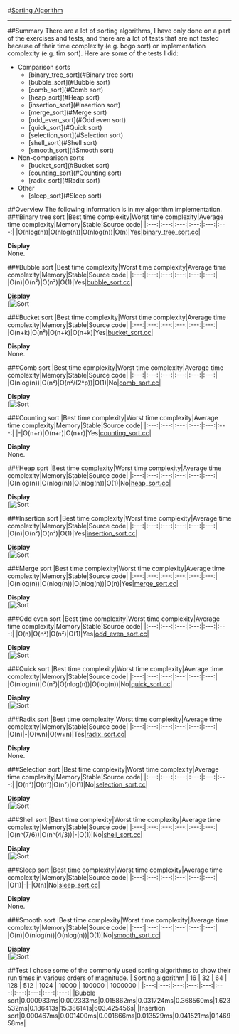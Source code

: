 #[Sorting Algorithm](https://en.wikipedia.org/wiki/Sorting_algorithm "Wikipedia")
***
##Summary
There are a lot of sorting algorithms, I have only done on a part of the exercises and tests, and there are a lot of tests that are not tested because of their time complexity (e.g. bogo sort) or implementation complexity (e.g. tim sort). Here are some of the tests I did:
* Comparison sorts
  * [binary_tree_sort](#Binary tree sort)
  * [bubble_sort](#Bubble sort)
  * [comb_sort](#Comb sort)
  * [heap_sort](#Heap sort)
  * [insertion_sort](#Insertion sort)
  * [merge_sort](#Merge sort)
  * [odd_even_sort](#Odd even sort)
  * [quick_sort](#Quick sort)
  * [selection_sort](#Selection sort)
  * [shell_sort](#Shell sort)
  * [smooth_sort](#Smooth sort)
* Non-comparison sorts
  * [bucket_sort](#Bucket sort)
  * [counting_sort](#Counting sort)
  * [radix_sort](#Radix sort)
* Other
  * [sleep_sort](#Sleep sort)

##Overview
The following information is in my algorithm implementation.
###Binary tree sort
|Best time complexity|Worst time complexity|Average time complexity|Memory|Stable|Source code|
|:---:|:---:|:---:|:---:|:---:|:---:|
|O(nlog(n))|O(nlog(n))|O(nlog(n))|O(n)|Yes|[binary_tree_sort.cc](https://github.com/Alinshans/LCPP/blob/master/Algorithm/Sort/binary_tree_sort.cc)|

**Display**<br>
None.

###Bubble sort
|Best time complexity|Worst time complexity|Average time complexity|Memory|Stable|Source code|
|:---:|:---:|:---:|:---:|:---:|:---:|
|O(n)|O(n²)|O(n²)|O(1)|Yes|[bubble_sort.cc](https://github.com/Alinshans/LCPP/blob/master/Algorithm/Sort/bubble_sort.cc)|

**Display**<br>
[![Sort](https://github.com/Alinshans/LCPP/blob/master/Algorithm/Sort/Images/bubble_sort.gif)

###Bucket sort
|Best time complexity|Worst time complexity|Average time complexity|Memory|Stable|Source code|
|:---:|:---:|:---:|:---:|:---:|:---:|
|O(n+k)|O(n²)|O(n+k)|O(n+k)|Yes|[bucket_sort.cc](https://github.com/Alinshans/LCPP/blob/master/Algorithm/Sort/bucket_sort.cc)|

**Display**<br>
None.

###Comb sort
|Best time complexity|Worst time complexity|Average time complexity|Memory|Stable|Source code|
|:---:|:---:|:---:|:---:|:---:|:---:|
|O(nlog(n))|O(n²)|O(n²/(2^p))|O(1)|No|[comb_sort.cc](https://github.com/Alinshans/LCPP/blob/master/Algorithm/Sort/comb_sort.cc)|

**Display**<br>
[![Sort](https://github.com/Alinshans/LCPP/blob/master/Algorithm/Sort/Images/comb_sort.gif)

###Counting sort
|Best time complexity|Worst time complexity|Average time complexity|Memory|Stable|Source code|
|:---:|:---:|:---:|:---:|:---:|:---:|
|-|O(n+r)|O(n+r)|O(n+r)|Yes|[counting_sort.cc](https://github.com/Alinshans/LCPP/blob/master/Algorithm/Sort/counting_sort.cc)|

**Display**<br>
None.

###Heap sort
|Best time complexity|Worst time complexity|Average time complexity|Memory|Stable|Source code|
|:---:|:---:|:---:|:---:|:---:|:---:|
|O(nlog(n))|O(nlog(n))|O(nlog(n))|O(1)|No|[heap_sort.cc](https://github.com/Alinshans/LCPP/blob/master/Algorithm/Sort/heap_sort.cc)|

**Display**<br>
[![Sort](https://github.com/Alinshans/LCPP/blob/master/Algorithm/Sort/Images/heap_sort.gif)

###Insertion sort
|Best time complexity|Worst time complexity|Average time complexity|Memory|Stable|Source code|
|:---:|:---:|:---:|:---:|:---:|:---:|
|O(n)|O(n²)|O(n²)|O(1)|Yes|[insertion_sort.cc](https://github.com/Alinshans/LCPP/blob/master/Algorithm/Sort/insertion_sort.cc)|

**Display**<br>
[![Sort](https://github.com/Alinshans/LCPP/blob/master/Algorithm/Sort/Images/insertion_sort.gif)

###Merge sort
|Best time complexity|Worst time complexity|Average time complexity|Memory|Stable|Source code|
|:---:|:---:|:---:|:---:|:---:|:---:|
|O(nlog(n))|O(nlog(n))|O(nlog(n))|O(n)|Yes|[merge_sort.cc](https://github.com/Alinshans/LCPP/blob/master/Algorithm/Sort/merge_sort.cc)|

**Display**<br>
[![Sort](https://github.com/Alinshans/LCPP/blob/master/Algorithm/Sort/Images/merge_sort.gif)

###Odd even sort
|Best time complexity|Worst time complexity|Average time complexity|Memory|Stable|Source code|
|:---:|:---:|:---:|:---:|:---:|:---:|
|O(n)|O(n²)|O(n²)|O(1)|Yes|[odd_even_sort.cc](https://github.com/Alinshans/LCPP/blob/master/Algorithm/Sort/odd_even_sort.cc)|

**Display**<br>
[![Sort](https://github.com/Alinshans/LCPP/blob/master/Algorithm/Sort/Images/odd_even_sort.gif)

###Quick sort
|Best time complexity|Worst time complexity|Average time complexity|Memory|Stable|Source code|
|:---:|:---:|:---:|:---:|:---:|:---:|
|O(nlog(n))|O(n²)|O(nlog(n))|O(log(n))|No|[quick_sort.cc](https://github.com/Alinshans/LCPP/blob/master/Algorithm/Sort/quick_sort.cc)|

**Display**<br>
[![Sort](https://github.com/Alinshans/LCPP/blob/master/Algorithm/Sort/Images/quick_sort.gif)

###Radix sort
|Best time complexity|Worst time complexity|Average time complexity|Memory|Stable|Source code|
|:---:|:---:|:---:|:---:|:---:|:---:|
|O(n)|-|O(wn)|O(w+n)|Tes|[radix_sort.cc](https://github.com/Alinshans/LCPP/blob/master/Algorithm/Sort/radix_sort.cc)|

**Display**<br>
None.

###Selection sort
|Best time complexity|Worst time complexity|Average time complexity|Memory|Stable|Source code|
|:---:|:---:|:---:|:---:|:---:|:---:|
|O(n²)|O(n²)|O(n²)|O(1)|No|[selection_sort.cc](https://github.com/Alinshans/LCPP/blob/master/Algorithm/Sort/selection_sort.cc)|

**Display**<br>
[![Sort](https://github.com/Alinshans/LCPP/blob/master/Algorithm/Sort/Images/selection_sort.gif)

###Shell sort
|Best time complexity|Worst time complexity|Average time complexity|Memory|Stable|Source code|
|:---:|:---:|:---:|:---:|:---:|:---:|
|O(n^(7/6))|O(n^(4/3))|-|O(1)|No|[shell_sort.cc](https://github.com/Alinshans/LCPP/blob/master/Algorithm/Sort/shell_sort.cc)|

**Display**<br>
[![Sort](https://github.com/Alinshans/LCPP/blob/master/Algorithm/Sort/Images/shell_sort.gif)

###Sleep sort
|Best time complexity|Worst time complexity|Average time complexity|Memory|Stable|Source code|
|:---:|:---:|:---:|:---:|:---:|:---:|
|O(1)|-|-|O(n)|No|[sleep_sort.cc](https://github.com/Alinshans/LCPP/blob/master/Algorithm/Sort/sleep_sort.cc)|

**Display**<br>
None.

###Smooth sort
|Best time complexity|Worst time complexity|Average time complexity|Memory|Stable|Source code|
|:---:|:---:|:---:|:---:|:---:|:---:|
|O(n)|O(nlog(n))|O(nlog(n))|O(1)|No|[smooth_sort.cc](https://github.com/Alinshans/LCPP/blob/master/Algorithm/Sort/smooth_sort.cc)|

**Display**<br>
[![Sort](https://github.com/Alinshans/LCPP/blob/master/Algorithm/Sort/Images/smooth_sort.gif)

##Test
I chose some of the commonly used sorting algorithms to show their run times in various orders of magnitude.
| Sorting algorithm | 16 | 32 | 64 | 128 | 512 | 1024 | 10000 | 100000 | 1000000 |
|:---:|:---:|:---:|:---:|:---:|:---:|:---:|:---:|:---:|:---:|
|Bubble sort|0.000933ms|0.002333ms|0.015862ms|0.031724ms|0.368560ms|1.623532ms|0.186413s|15.386141s|603.425456s|
|Insertion sort|0.000467ms|0.001400ms|0.001866ms|0.013529ms|0.041521ms|0.146958ms|
